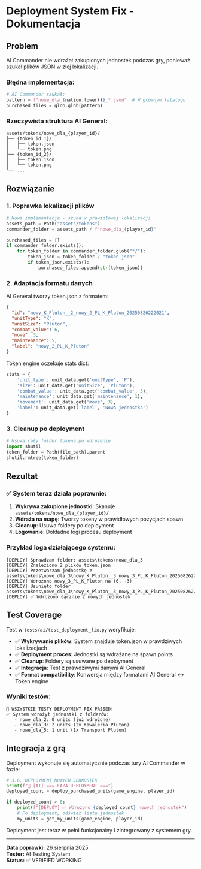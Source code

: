 # Deployment System Fix - Dokumentacja

## Problem

AI Commander nie wdrażał zakupionych jednostek podczas gry, ponieważ szukał plików JSON w złej lokalizacji.

### Błędna implementacja:
```python
# AI Commander szukał:
pattern = f"nowe_dla_{nation.lower()}_*.json"  # W głównym katalogu
purchased_files = glob.glob(pattern)
```

### Rzeczywista struktura AI General:
```
assets/tokens/nowe_dla_{player_id}/
├── {token_id_1}/
│   ├── token.json
│   └── token.png
├── {token_id_2}/
│   ├── token.json
│   └── token.png
└── ...
```

## Rozwiązanie

### 1. Poprawka lokalizacji plików

```python
# Nowa implementacja - szuka w prawidłowej lokalizacji
assets_path = Path("assets/tokens")
commander_folder = assets_path / f"nowe_dla_{player_id}"

purchased_files = []
if commander_folder.exists():
    for token_folder in commander_folder.glob("*/"):
        token_json = token_folder / "token.json"
        if token_json.exists():
            purchased_files.append(str(token_json))
```

### 2. Adaptacja formatu danych

AI General tworzy token.json z formatem:
```json
{
  "id": "nowy_K_Pluton__2_nowy_2_PL_K_Pluton_20250826222021",
  "unitType": "K",
  "unitSize": "Pluton", 
  "combat_value": 6,
  "move": 3,
  "maintenance": 5,
  "label": "nowy_2_PL_K_Pluton"
}
```

Token engine oczekuje stats dict:
```python
stats = {
    'unit_type': unit_data.get('unitType', 'P'),
    'size': unit_data.get('unitSize', 'Pluton'),
    'combat_value': unit_data.get('combat_value', 3),
    'maintenance': unit_data.get('maintenance', 1),
    'movement': unit_data.get('move', 3),
    'label': unit_data.get('label', 'Nowa jednostka')
}
```

### 3. Cleanup po deployment

```python
# Usuwa cały folder tokena po wdrożeniu
import shutil
token_folder = Path(file_path).parent
shutil.rmtree(token_folder)
```

## Rezultat

### ✅ System teraz działa poprawnie:

1. **Wykrywa zakupione jednostki**: Skanuje `assets/tokens/nowe_dla_{player_id}/`
2. **Wdraża na mapę**: Tworzy tokeny w prawidłowych pozycjach spawn
3. **Cleanup**: Usuwa foldery po deployment
4. **Logowanie**: Dokładne logi procesu deployment

### Przykład loga działającego systemu:
```
[DEPLOY] Sprawdzam folder: assets\tokens\nowe_dla_3
[DEPLOY] Znaleziono 2 plików token.json
[DEPLOY] Przetwarzam jednostkę z assets\tokens\nowe_dla_3\nowy_K_Pluton__3_nowy_3_PL_K_Pluton_20250826221721\token.json
[DEPLOY] Wdrożono nowy_3_PL_K_Pluton na (6, -3)
[DEPLOY] Usunięto folder assets\tokens\nowe_dla_3\nowy_K_Pluton__3_nowy_3_PL_K_Pluton_20250826221721
[DEPLOY] ✅ Wdrożono łącznie 2 nowych jednostek
```

## Test Coverage

Test w `tests/ai/test_deployment_fix.py` weryfikuje:

- ✅ **Wykrywanie plików**: System znajduje token.json w prawdziwych lokalizacjach
- ✅ **Deployment proces**: Jednostki są wdrażane na spawn points
- ✅ **Cleanup**: Foldery są usuwane po deployment
- ✅ **Integracja**: Test z prawdziwymi danymi AI General
- ✅ **Format compatibility**: Konwersja między formatami AI General ↔ Token engine

### Wyniki testów:
```
🎉 WSZYSTKIE TESTY DEPLOYMENT FIX PASSED!
✅ System wdrożył jednostki z folderów:
   - nowe_dla_2: 0 units (już wdrożone)
   - nowe_dla_3: 2 units (2x Kawaleria Pluton)
   - nowe_dla_5: 1 unit (1x Transport Pluton)
```

## Integracja z grą

Deployment wykonuje się automatycznie podczas tury AI Commander w fazie:

```python
# 3.6. DEPLOYMENT NOWYCH JEDNOSTEK
print(f"🚀 [AI] === FAZA DEPLOYMENT ===")
deployed_count = deploy_purchased_units(game_engine, player_id)

if deployed_count > 0:
    print(f"[DEPLOY] ✅ Wdrożono {deployed_count} nowych jednostek")
    # Po deployment, odśwież listę jednostek
    my_units = get_my_units(game_engine, player_id)
```

Deployment jest teraz w pełni funkcjonalny i zintegrowany z systemem gry.

---

**Data poprawki:** 26 sierpnia 2025  
**Tester:** AI Testing System  
**Status:** ✅ VERIFIED WORKING
